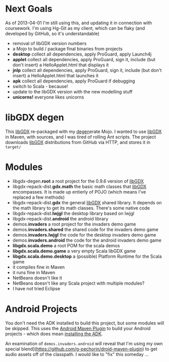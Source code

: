 
Next Goals
==========

As of 2013-04-01 I'm still using this, and updating it in connection with coursework.
I'm using Hg-Git as my client, which can be flaky (and developed by GitHub, so it's understandable)

 * removal of libGDX version numbers
 * a Mojo to build / package final binaries from projects
  * __desktop__	collect all dependencies, apply ProGuard, apply Launch4j
  * __applet__	collect all dependencies, apply ProGuard, sign it, include (but don't insert) a HelloApplet.html that displays it
  * __jnlp__	collect all dependencies, apply ProGuard, sign it, include (but don't insert) a HelloApplet.html that launches it
  * __apk__		collect all dependencies, apply ProGuard if debugging
 * switch to Scala - because!
 * update to the libGDX version with the new modelling stuff
 * __unicorns!__ everyone likes unicorns

libGDX degen
============

This [libGDX](http://libgdx.badlogicgames.com/) re-packaged with my [degen](https://github.com/g-pechorin/degen)erate Mojo.
I wanted to use [libGDX](http://libgdx.badlogicgames.com/) in Maven, with sources, and I was tired of rolling Ant scripts.
The project downloads [libGDX](http://libgdx.badlogicgames.com/) distributions from GitHub via HTTP, and stores it in `target/`


Modules
=======
 * libgdx-degen.__root__ a root project for the 0.9.6 version of [libGDX](http://libgdx.badlogicgames.com/)
  * libgdx-repack-dist.__gdx.math__ the basic math classes that [libGDX](http://libgdx.badlogicgames.com/) encompasses. It is made up entierly of POJO (which means I've replaced a few methods)
  * libgdx-repack-dist.__gdx__ the general [libGDX](http://libgdx.badlogicgames.com/) shared library. It depends on the math library to get its math classes. There's some native code
  * libgdx-repack-dist.__lwjgl__ the desktop library based on lwjgl
  * libgdx-repack-dist.__android__ the android library
 * demos.__invaders__ a root project for the invaders demo game
  * demos.__invaders.shared__ the shared code for the invaders demo game
  * demos.__invaders.lwjgl__ the code for the desktop invaders demo game
  * demos.__invaders.android__ the code for the android invaders demo game
 * __libgdx.scala.demo__ a root POM for the scala demos
  * __libgdx.scala.demo.game__ a very empty Scala libGDX game
  * __libgdx.scala.demo.desktop__ a (possible) Platform Runtime for the Scala game
   * it compiles fine in Maven
   * it runs fine in Maven
   * NetBeans doesn't like it
   * NetBeans doesn't like any Scala project with multiple modules?
   * I have not tried Eclipse

Android Projects
================
You don't need the ADK installed to build this project, but some modules will be skipped.
This uses the [Android Maven Plugin](http://code.google.com/p/maven-android-plugin/) to build your Android projects - which does mean [installing the ADK](http://code.google.com/p/maven-android-plugin/wiki/GettingStarted).

An examination of `demos.invaders.android` will reveal that I'm using my own special blend](https://github.com/g-pechorin/droid-maven-plugin) to get audio assets off of the classpath.
I would like to "fix" this someday ...
